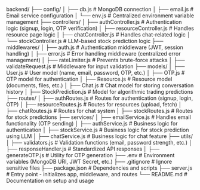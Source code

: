 backend/
├── config/
│   ├── db.js             # MongoDB connection
│   ├── email.js          # Email service configuration
│   └── env.js            # Centralized environment variable management
├── controllers/
│   ├── authController.js # Authentication logic (signup, login, OTP verification)
│   ├── resourceController.js # Handles resource page logic
│   ├── chatController.js # Handles chat-related logic
│   └── stockController.js # LLM-based stock prediction logic
├── middlewares/
│   ├── auth.js           # Authentication middleware (JWT, session handling)
│   ├── error.js          # Error handling middleware (centralized error management)
│   ├── rateLimiter.js    # Prevents brute-force attacks
│   ├── validateRequest.js # Middleware for input validation
├── models/
│   ├── User.js           # User model (name, email, password, OTP, etc.)
│   ├── OTP.js            # OTP model for authentication
│   ├── Resource.js       # Resource model (documents, files, etc.)
│   ├── Chat.js           # Chat model for storing conversation history
│   ├── StockPrediction.js # Model for algorithmic trading predictions
├── routes/
│   ├── authRoutes.js     # Routes for authentication (signup, login, OTP)
│   ├── resourceRoutes.js # Routes for resources (upload, fetch)
│   ├── chatRoutes.js     # Routes for chat system
│   ├── stockRoutes.js    # Routes for stock predictions
├── services/
│   ├── emailService.js   # Handles email functionality (OTP sending)
│   ├── authService.js    # Business logic for authentication
│   ├── stockService.js   # Business logic for stock prediction using LLM
│   ├── chatService.js    # Business logic for chat feature
├── utils/
│   ├── validators.js     # Validation functions (email, password strength, etc.)
│   ├── responseHandler.js # Standardized API responses
│   ├── generateOTP.js    # Utility for OTP generation
├── .env                  # Environment variables (MongoDB URI, JWT Secret, etc.)
├── .gitignore            # Ignore sensitive files
├── package.json          # Dependencies and scripts
├── server.js             # Entry point - initializes app, middleware, and routes
└── README.md             # Documentation on setup and usage
